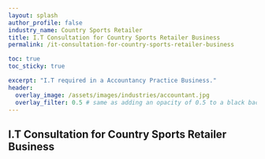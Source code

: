 ```yaml
---
layout: splash 
author_profile: false 
industry_name: Country Sports Retailer
title: I.T Consultation for Country Sports Retailer Business
permalink: /it-consultation-for-country-sports-retailer-business

toc: true
toc_sticky: true

excerpt: "I.T required in a Accountancy Practice Business."
header:
  overlay_image: /assets/images/industries/accountant.jpg
  overlay_filter: 0.5 # same as adding an opacity of 0.5 to a black background
---
```


## I.T Consultation for Country Sports Retailer Business